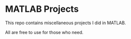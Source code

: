# MATLAB Projects

This repo contains miscellaneous projects I did in MATLAB. 

All are free to use for those who need.
